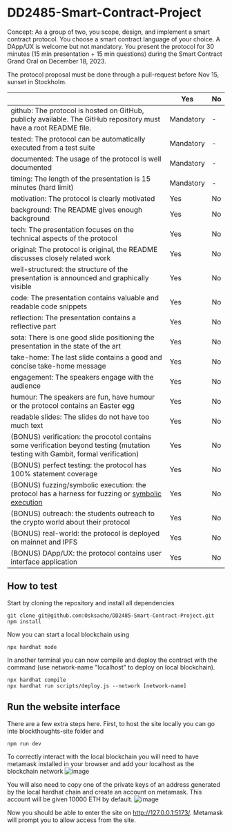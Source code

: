 # DD2485-Smart-Contract-Project
Concept: As a group of two, you scope, design, and implement a smart contract protocol. You choose a smart contract language of your choice. A DApp/UX is welcome but not mandatory. You present the protocol for 30 minutes (15 min presentation + 15 min questions) during the Smart Contract Grand Oral on December 18, 2023. 

The protocol proposal must be done through a pull-request before Nov 15, sunset in Stockholm.

|                                             | Yes | No | 
|-------------------------------------------- | ----|----|
|github: The protocol is hosted on GitHub, publicly available. The GitHub repository must have a root README file. | Mandatory | - | 
|tested: The protocol can be automatically executed from a test suite | Mandatory | - | 
|documented: The usage of the protocol is well documented | Mandatory | - | 
|timing: The length of the presentation is 15 minutes (hard limit)  | Mandatory | - |
|motivation: The protocol is clearly motivated | Yes | No | 
|background: The README gives enough background | Yes | No | 
|tech: The presentation focuses on the technical aspects of the protocol | Yes | No | 
|original: The protocol is original, the README discusses closely related work  | Yes | No |
|well-structured: the structure of the presentation is announced and graphically visible | Yes | No |
|code: The presentation contains valuable and readable code snippets | Yes | No |
|reflection: The presentation contains a reflective part  | Yes | No |
|sota: There is one good slide positioning the presentation in the state of the art| Yes | No |
|take-home: The last slide contains a good and concise take-home message | Yes | No |
|engagement: The speakers engage with the audience | Yes | No  |
|humour: The speakers are fun, have humour or the protocol contains an Easter egg | Yes | No |
|readable slides: The slides do not have too much text  | Yes | No |
|(BONUS) verification: the procotol contains some verification beyond testing (mutation testing with Gambit, formal verification) | Yes | No |
|(BONUS) perfect testing: the protocol has 100% statement coverage | Yes | No |
|(BONUS) fuzzing/symbolic execution: the protocol has a harness for fuzzing or [symbolic execution](https://twitter.com/trailofbits/status/1223386823084384256) | Yes | No |
|(BONUS) outreach: the students outreach to the crypto world about their protocol | Yes | No |
|(BONUS) real-world: the protocol is deployed on mainnet and IPFS | Yes | No |
|(BONUS) DApp/UX: the protocol contains user interface application | Yes | No |



## How to test

Start by cloning the repository and install all dependencies 

```
git clone git@github.com:Osksacho/DD2485-Smart-Contract-Project.git
npm install
```


Now you can start a local blockchain using
```
npx hardhat node
```

In another terminal you can now compile and deploy the contract with the command (use network-name "localhost" to deploy on local blockchain).
```
npx hardhat compile
npx hardhat run scripts/deploy.js --network [network-name]
```

## Run the website interface
There are a few extra steps here. First, to host the site locally you can go inte blockthoughts-site folder and
```
npm run dev
```

To correctly interact with the local blockchain you will need to have metamask installed in your browser and add your localhost as the blockchain network
![image](https://github.com/Osksacho/DD2485-Smart-Contract-Project/assets/65446534/6f42c7d4-cd02-49aa-addb-1506ba5dde97)

You will also need to copy one of the private keys of an address generated by the local hardhat chain and create an account on metamask. This account will be given 10000 ETH by default.
![image](https://github.com/Osksacho/DD2485-Smart-Contract-Project/assets/65446534/92e9ce96-b08a-4048-b0e1-56ca9ea06409)

Now you should be able to enter the site on http://127.0.0.1:5173/. Metamask will prompt you to allow access from the site.

